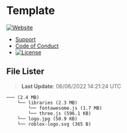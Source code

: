 # Template

[![Website](https://img.shields.io/website?down_color=%23F00&down_message=Down&label=Website&up_color=%2308F&up_message=Online&url=https%3A%2F%2Fassets.wixonic.fr)](https://github.com/Wixonic/Assets)

- [Support](https://github.com/Wixonic/Assets/blob/Default/.github/SUPPORT.md)
- [Code of Conduct](https://github.com/Wixonic/Assets/blob/Default/.github/CODE_OF_CONDUCT.md)
- [![License](https://img.shields.io/github/license/Wixonic/Assets?color=%23555&label=License)](https://github.com/Wixonic/Assets/blob/Default/LICENSE.txt)

## File Lister
<!-- File Lister Display -->
> **Last Update**: 06/06/2022 14:21:24 UTC

```
─── (2.4 MB) 
    └── libraries (2.3 MB) 
        └── fontawesome.js (1.7 MB)
        └── three.js (596.1 KB)
    └── logo.jpg (50.9 KB)
    └── roblox-logo.svg (365 B)
```
<!-- File Lister Display -->
